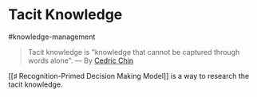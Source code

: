 # Tacit Knowledge

#knowledge-management

> Tacit knowledge is "knowledge that cannot be captured through words alone".
> ― By [Cedric Chin](https://commoncog.com/blog/the-tacit-knowledge-series/)

[[♯ Recognition-Primed Decision Making Model]] is a way to research the tacit knowledge.
